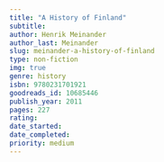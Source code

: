 ```yaml
---
title: "A History of Finland"
subtitle: 
author: Henrik Meinander
author_last: Meinander
slug: meinander-a-history-of-finland
type: non-fiction
img: true
genre: history
isbn: 9780231701921
goodreads_id: 10685446
publish_year: 2011
pages: 227
rating: 
date_started:
date_completed:
priority: medium
---
```

